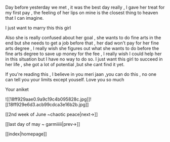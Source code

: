 
Day before yesterday we met , it was the best day really , I gave her treat for my first pay , the feeling of her lips on mine is the closest thing to heaven that I can imagine.

I just want to marry this this girl

Also she is really confused about her goal , she wants to do fine arts in the end but she needs to get a job before that , her dad won't pay for her fine arts degree , I really wish she figures out what she wants to do before the fine arts degree to save up money for the fee , I really wish I could help her in this situation but I have no way to do so. I just want this girl to succeed in her life , she got a lot of potential ,but she cant find it yet.

If you're reading this , I believe in you meri jaan ,you can do this , no one can tell you your limits except youself.
Love you so much 

Your aniket

![[18ff929aae0.9a9c19c4b095828c.jpg]]![[18ff929e6d3.acb99cdca3e16b2b.jpg]]

[[2nd week of June ~chaotic peace|next->]]

[[last day of may ~ garmiiiii|prev->]]

[[index|homepage]]
